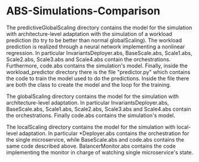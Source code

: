 # ABS-Simulations-Comparison

The predictiveGlobalScaling directory contains the model for the simulation with architecture-level adaptation with the simulation of a workload prediction (to try to be better than normal globalScaling). The workload prediction is realized through a neural network implementing a nonlinear regression.
In particular InvariantsDeployer.abs, BaseScale.abs, Scale1.abs, Scale2.abs, Scale3.abs and Scale4.abs contain the orchestrations. Furthermore, code.abs contains the simulation's model.
Finally, inside the workload_predictor directory there is the file "predictor.py" which contains the code to train the model used to do the predictions. Inside the file there are both the class to create the model and the loop for the training.

The globalScaling directory contains the model for the simulation with architecture-level adaptation. In particular InvariantsDeployer.abs, BaseScale.abs, Scale1.abs, Scale2.abs, Scale3.abs and Scale4.abs contain the orchestrations. Finally code.abs contains the simulation's model.

The localScaling directory contains the model for the simulation with local-level adaptation. In particular *Deployer.abs contains the orchestration for the single microservice, while BaseScale.abs and code.abs contains the same code described above. BalancerMonitor.abs contains the code implementing the monitor in charge of watching single microservice's state.
